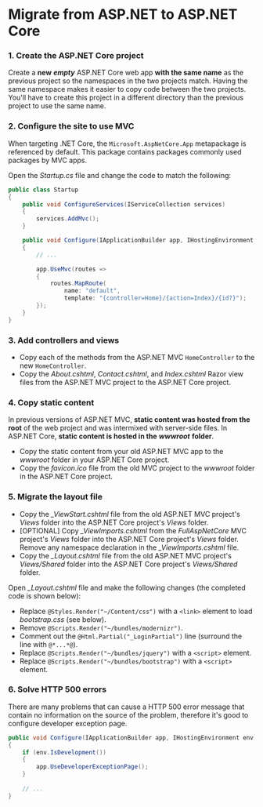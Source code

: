 # Migrate from ASP.NET to ASP.NET Core

### 1. Create the ASP.NET Core project

Create a **new** _**empty**_ ASP.NET Core web app **with the same name** as the previous project so the namespaces in the two projects match. Having the same namespace makes it easier to copy code between the two projects. You'll have to create this project in a different directory than the previous project to use the same name.

### 2. Configure the site to use MVC <a id="configure-the-site-to-use-mvc"></a>

When targeting .NET Core, the `Microsoft.AspNetCore.App` metapackage is referenced by default. This package contains packages commonly used packages by MVC apps.

Open the _Startup.cs_ file and change the code to match the following:

```csharp
public class Startup
{
    public void ConfigureServices(IServiceCollection services)
    {
        services.AddMvc();
    }

    public void Configure(IApplicationBuilder app, IHostingEnvironment env)
    {
        // ...

        app.UseMvc(routes =>
        {
            routes.MapRoute(
                name: "default",
                template: "{controller=Home}/{action=Index}/{id?}");
        });
    }
}
```

### 3. Add controllers and views <a id="add-a-controller-and-view"></a>

* Copy each of the methods from the ASP.NET MVC `HomeController` to the new `HomeController`.
* Copy the _About.cshtml_, _Contact.cshtml_, and _Index.cshtml_ Razor view files from the ASP.NET MVC project to the ASP.NET Core project.

### 4. Copy static content

In previous versions of ASP.NET MVC, **static content was hosted from the root** of the web project and was intermixed with server-side files. In ASP.NET Core, **static content is hosted in the** _**wwwroot**_ **folder**.

* Copy the static content from your old ASP.NET MVC app to the _wwwroot_ folder in your ASP.NET Core project.
* Copy the _favicon.ico_ file from the old MVC project to the _wwwroot_ folder in the ASP.NET Core project.

### 5. Migrate the layout file

* Copy the _\_ViewStart.cshtml_ file from the old ASP.NET MVC project's _Views_ folder into the ASP.NET Core project's _Views_ folder.
* \[OPTIONAL\] Copy _\_ViewImports.cshtml_ from the _FullAspNetCore_ MVC project's _Views_ folder into the ASP.NET Core project's _Views_ folder. Remove any namespace declaration in the _\_ViewImports.cshtml_ file.
* Copy the _\_Layout.cshtml_ file from the old ASP.NET MVC project's _Views/Shared_ folder into the ASP.NET Core project's _Views/Shared_ folder.

Open _\_Layout.cshtml_ file and make the following changes \(the completed code is shown below\):

* Replace `@Styles.Render("~/Content/css")` with a `<link>` element to load _bootstrap.css_ \(see below\).
* Remove `@Scripts.Render("~/bundles/modernizr")`.
* Comment out the `@Html.Partial("_LoginPartial")` line \(surround the line with `@*...*@`\).
* Replace `@Scripts.Render("~/bundles/jquery")` with a `<script>` element.
* Replace `@Scripts.Render("~/bundles/bootstrap")` with a `<script>` element.

### 6. Solve HTTP 500 errors <a id="solve-http-500-errors"></a>

There are many problems that can cause a HTTP 500 error message that contain no information on the source of the problem, therefore it's good to configure developer exception page.

```csharp
public void Configure(IApplicationBuilder app, IHostingEnvironment env)
{
    if (env.IsDevelopment())
    {
        app.UseDeveloperExceptionPage();
    }
    
    // ...
}
```

